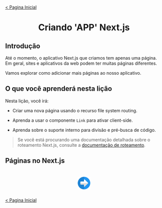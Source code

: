 [< Pagina Inicial](../../README.md#basico)
<h1 align="center">Criando 'APP' Next.js</h1>

## Introdução

Até o momento, o aplicativo Next.js que criamos tem apenas uma página. Em geral, sites e aplicativos da web podem ter muitas páginas diferentes.

Vamos explorar como adicionar mais páginas ao nosso aplicativo.

## O que você aprenderá nesta lição

Nesta lição, você irá:

  - Criar uma nova página usando o recurso file system routing.

  - Aprenda a usar o componente `Link` para ativar client-side.

  - Aprenda sobre o suporte interno para divisão e pré-busca de código.

>Se você está procurando uma documentação detalhada sobre o roteamento Next.js, consulte a [documentação de roteamento](https://nextjs.org/docs/routing/introduction).

## Páginas no Next.js



<h1 align="center">
<a href="../../README.md#basico">
  <img src="../../images/next-arrow.svg" alt="next-arrow" width="40px">
</a>
</h1>

[< Pagina Inicial](../../README.md#basico)
